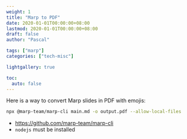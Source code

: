 ```yaml
---
weight: 1
title: "Marp to PDF"
date: 2020-01-01T00:00:00+08:00
lastmod: 2020-01-01T00:00:00+08:00
draft: false
author: "Pascal"

tags: ["marp"]
categories: ["tech-misc"]

lightgallery: true

toc:
  auto: false
---
```


Here is a way to convert Marp slides in PDF with emojis:
```bash
npx @marp-team/marp-cli main.md -o output.pdf --allow-local-files
```
- https://github.com/marp-team/marp-cli
- `nodejs` must be installed
